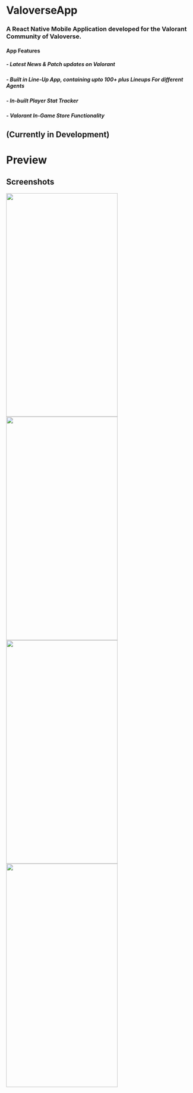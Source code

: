 # ValoverseApp

### A React Native Mobile Application developed for the Valorant Community of Valoverse.

#### App Features

##### - Latest News & Patch updates on Valorant

##### - Built in Line-Up App, containing upto 100+ plus Lineups For different Agents

##### - In-built Player Stat Tracker 

##### - Valorant In-Game Store Functionality

## (Currently in Development)

# Preview

## Screenshots

<div style={{align:center}}>
<img src="https://user-images.githubusercontent.com/57758789/202153977-938e5c9f-4d28-4acc-a468-a84da8ac0594.png" width="300" height="600" />
<img src="https://user-images.githubusercontent.com/57758789/202154055-d31b16d6-4f88-42b2-baff-991813fe5cd2.png" width="300" height="600" />
<img src="https://user-images.githubusercontent.com/57758789/202154083-488a3ce5-0455-4581-bcf4-fb4f05866c67.png" width="300" height="600" />
<img src="https://user-images.githubusercontent.com/57758789/202154121-c17668ae-9456-4274-ab4b-275080b51f59.png" width="300" height="600" />
</div>

